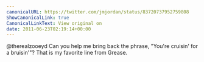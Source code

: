 ```yaml
---
canonicalURL: https://twitter.com/jmjordan/status/83720737952759808
ShowCanonicalLink: true
CanonicalLinkText: View original on
date: 2011-06-23T02:19:14+00:00
---
```

@therealzooeyd Can you help me bring back the phrase, "You're cruisin' for a bruisin'"? That is my favorite line from Grease.